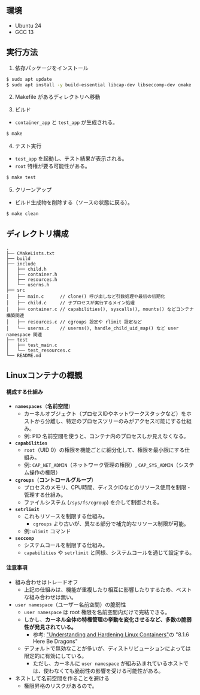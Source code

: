 ## 環境
- Ubuntu 24
- GCC 13

## 実行方法

1.  依存パッケージをインストール
```sh
$ sudo apt update
$ sudo apt install -y build-essential libcap-dev libseccomp-dev cmake
```

2. Makefile があるディレクトリへ移動

3. ビルド
  - `container_app` と `test_app` が生成される。
```sh
$ make
```

4. テスト実行
  - `test_app` を起動し、テスト結果が表示される。
  - `root` 特権が要る可能性がある。
```sh
$ make test
```

5. クリーンアップ
  - ビルド生成物を削除する（ソースの状態に戻る）。
```sh
$ make clean
```

## ディレクトリ構成

```
.
├── CMakeLists.txt
├── build
├── include
│   ├── child.h
│   ├── container.h
│   ├── resources.h
│   └── userns.h
├── src
│   ├── main.c      // clone() 呼び出しなど引数処理や最初の初期化
│   ├── child.c     // 子プロセスが実行するメイン処理
│   ├── container.c // capabilities(), syscalls(), mounts() などコンテナ構築関連
│   ├── resources.c // cgroups 設定や rlimit 設定など
│   └── userns.c    // userns(), handle_child_uid_map() など user namespace 関連
├── test
│   ├── test_main.c
│   └── test_resources.c
└── README.md
```

## Linuxコンテナの概観

#### 構成する仕組み

- **`namespaces`**（**名前空間**）
  - カーネルオブジェクト（プロセスIDやネットワークスタックなど）をホストから分離し、特定のプロセスツリーのみがアクセス可能にする仕組み。
  - 例: PID 名前空間を使うと、コンテナ内のプロセスしか見えなくなる。
- **`capabilities`**
  - `root`（UID 0）の権限を機能ごとに細分化して、権限を最小限にする仕組み。
  - 例: `CAP_NET_ADMIN`（ネットワーク管理の権限）, `CAP_SYS_ADMIN`（システム操作の権限）
- **`cgroups`**（**コントロールグループ**）
  - プロセスのメモリ、CPU時間、ディスクIOなどのリソース使用を制限・管理する仕組み。
  - ファイルシステム (`/sys/fs/cgroup`) を介して制御される。
- **`setrlimit`**
  - これもリソースを制限する仕組み。
    - `cgroups` より古いが、異なる部分で補完的なリソース制限が可能。
  - 例: `ulimit` コマンド
- **`seccomp`**
  - システムコールを制限する仕組み。
  - `capabilities` や `setrlimit` と同様、システムコールを通じて設定する。

#### 注意事項

- 組み合わせはトレードオフ
  - 上記の仕組みは、機能が重複したり相互に影響したりするため、ベストな組み合わせは無い。
- `user namespace`（ユーザー名前空間）の脆弱性
  - `user namespace` は root 権限を名前空間内だけで完結できる。
  - しかし、**カーネル全体の特権管理の挙動を変化させるなど、多数の脆弱性が発見されている。**
    - 参考: 
["Understanding and Hardening Linux Containers"](https://www.nccgroup.com/media/eoxggcfy/_ncc_group_understanding_hardening_linux_containers-1-1.pdf)の "8.1.6 Here Be Dragons" 
  - デフォルトで無効なことが多いが、ディストリビューションによっては限定的に有効にしている。
    - ただし、カーネルに `user namespace` が組み込まれているホストでは、使わなくても脆弱性の影響を受ける可能性がある。
- ネストして名前空間を作ることを避ける
  - 権限昇格のリスクがあるので。
